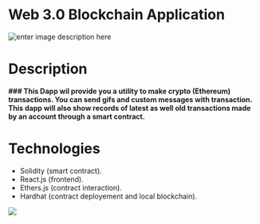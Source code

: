 ﻿# Web 3.0 Blockchain Application
![enter image description here](https://lh3.googleusercontent.com/pw/AL9nZEVH-GKFjQ2-wY6xwJRvJXFIUn2w1q1dIKzwnARE_aNK6tcU1pT_7NHxnOXmXsNpSBXjKyqBQx8gnBNdgIT9LwakJeKqtDdYrghnLJUMDiod0sNP1Zjs2B4jiWsIgF21KlHy-GnNYat3k0j0qUcASxI=w1072-h657-no?authuser=0)

# Description
**### This Dapp wil provide you a utility to make crypto (Ethereum) transactions. You can send gifs and custom messages with transaction. This dapp will also show records of latest  as well old transactions made by an account through a smart contract.**

# Technologies

 - Solidity (smart contract).
 - React.js (frontend).
 - Ethers.js (contract interaction).
 - Hardhat (contract deployement and local blockchain).

 ![](https://lh3.googleusercontent.com/nyJqltzoh4q5qy94I01hRuLiNb1Oqes0sgjotnOr2SgHzEjhTqbq3WGtxfq1yC3zo4c-Yak7IuFmSqfCcXRa2IKDvysOWBFohS3v3HwpIEKnSnzB5zaGxMjiPF1kMSbinQaHt_NKpQa43Odz2faQA8tkLnLsIbK3TSuQ579eQJIH_98rB3_NZEoWJ5k-yLlB0embUVRX22HUfYlVZDmAQpPZfMVWOYqm41b-qqNopULs3pjSOh1TBJq51O-2K0zBUntf8hMoICSL_vNjANBwzjO1jf1Bglch5EG0H9RBNtPeJn0GRAdulKnCfeRS9C4x4Nc47SSyKtNgK1Ib09_nKpnAm4fNiX6SujN2OY5gpQCeEUij5SQNJTBj7pvJzH-4cmKAtf0xffrIT2BGpGUfqQENAqsJf0QvmuLhslolyOoMgXsObASb9EH9aw5vVuiB3BsJRlTML4_zhhYJs55gztxZM0CI-dRlqD6HAqmdd6rw0nFfz1jHx4xSkWY9xFmHB9cEpunDlwf8KORKNyVs9FIXLFgmb6EjJ_ilqiBH9hMBMPoNwmGC9CtB9O4mZIeTOrlOwIynuRMEWQe0K8jMbGm_cz3sHJ7iuJgSF7RYCLHFCUQL5zMKasKdJM5TkiITK6hRJIZ1vcjsLqLfHvuOlMzWlmxtXNlFouloPLp23wOQPlYfqCr5B23KdBvHaDO6w_MRBSmaK7g164g9xr0Jg6tZ0HIqEbfrcxHCmC7GlR_oRIAKKtJ6RU8Chn2ueZ9P4DqhzHHgCkOP27ZryNDwpbdJ2CoOSBSEkNrJvxQyn_4vXOnpqvtzjSpqz0LEUiplaU8pgA=w278-h437-no?authuser=2)

